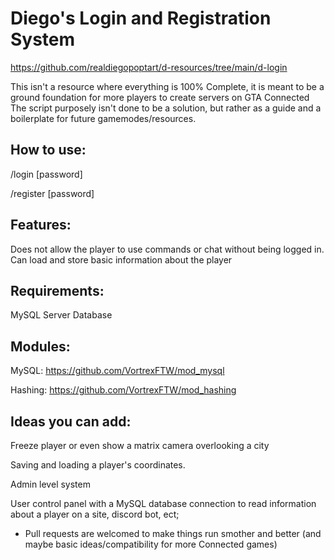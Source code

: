 # Diego's Login and Registration System

https://github.com/realdiegopoptart/d-resources/tree/main/d-login

This isn't a resource where everything is 100% Complete, it is meant to be a ground foundation for more players to create servers on GTA Connected
The script purposely isn't done to be a solution, but rather as a guide and a boilerplate for future gamemodes/resources.

## How to use:
/login [password]

/register [password]
## Features:
Does not allow the player to use commands or chat without being logged in.
Can load and store basic information about the player
## Requirements:
MySQL Server Database
## Modules:
MySQL: https://github.com/VortrexFTW/mod_mysql

Hashing: https://github.com/VortrexFTW/mod_hashing
## Ideas you can add:
Freeze player or even show a matrix camera overlooking a city

Saving and loading a player's coordinates.

Admin level system

User control panel with a MySQL database connection to read information about a player on a site, discord bot, ect;


- Pull requests are welcomed to make things run smother and better (and maybe basic ideas/compatibility for more Connected games)
